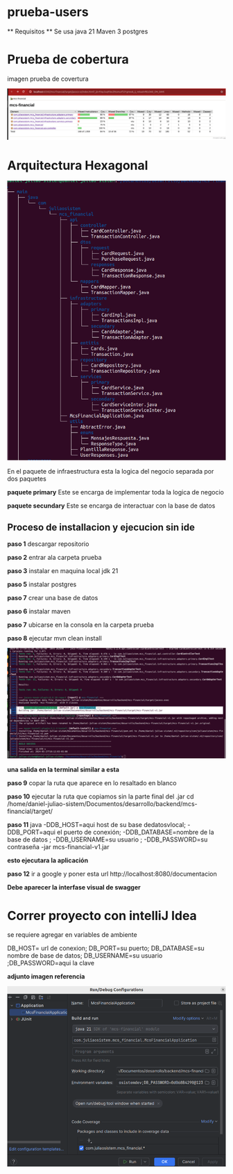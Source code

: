 # prueba-users
** Requisitos **
Se usa java 21
Maven 3
postgres

# Prueba de cobertura

imagen prueba de covertura

![Texto alternativo](https://github.com/Farius-red/mcs-financial/blob/master/imgDocumentacion/jacoco.png)

# Arquitectura  Hexagonal


![Texto alternativo](https://github.com/Farius-red/mcs-financial/blob/master/imgDocumentacion/arquitectura.png)

En el paquete de infraestructura  esta la logica del negocio separada por dos paquetes

**paquete primary**
Este se encarga de implementar toda la logica de negocio

**paquete secundary**
Este se encarga de interactuar con la base de datos


## Proceso de installacion y ejecucion sin ide

**paso 1**  descargar repositorio

**paso 2** entrar ala carpeta prueba

**paso 3**  instalar en maquina local jdk 21

**paso 5**   instalar postgres

**paso 7** crear una  base de datos

**paso 6** instalar maven

**paso 7**  ubicarse en la consola en la carpeta prueba

**paso 8**  ejecutar mvn clean  install

![Texto alternativo](https://github.com/Farius-red/mcs-financial/blob/master/imgDocumentacion/creaciondeJar.png)

**una salida en la terminal  similar a esta**


**paso  9**  copar la ruta que aparece en lo resaltado en blanco

**paso 10**  ejecutar  la ruta que copiamos sin la parte final del .jar
cd  /home/daniel-juliao-sistem/Documentos/desarrollo/backend/mcs-financial/target/




**paso 11**
java
-DDB_HOST=aqui host de su base dedatosvlocal;
-DDB_PORT=aqui el puerto de conexión;
-DDB_DATABASE=nombre de la base de datos ;
-DDB_USERNAME=su usuario ;
-DDB_PASSWORD=su contraseña  -jar mcs-financial-v1.jar


**esto ejecutara la aplicación**


**paso 12**
ir a google y poner esta url
http://localhost:8080/documentacion

**Debe aparecer la interfase visual  de swagger**


# Correr proyecto con intelliJ Idea

se requiere agregar en variables de ambiente

DB_HOST= url de conexion;
DB_PORT=su puerto;
DB_DATABASE=su nombre de base de datos;
DB_USERNAME=su usuario ;DB_PASSWORD=aqui la clave

**adjunto imagen  referencia**

![Texto alternativo](https://github.com/Farius-red/mcs-financial/blob/master/imgDocumentacion/intelliJ.png)

